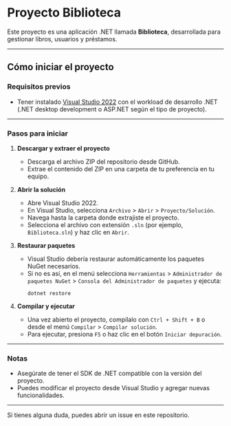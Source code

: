 # Proyecto Biblioteca

Este proyecto es una aplicación .NET llamada **Biblioteca**, desarrollada para gestionar libros, usuarios y préstamos.

---

## Cómo iniciar el proyecto

### Requisitos previos

- Tener instalado [Visual Studio 2022](https://visualstudio.microsoft.com/vs/) con el workload de desarrollo .NET (.NET desktop development o ASP.NET según el tipo de proyecto).

---

### Pasos para iniciar

1. **Descargar y extraer el proyecto**

   - Descarga el archivo ZIP del repositorio desde GitHub.
   - Extrae el contenido del ZIP en una carpeta de tu preferencia en tu equipo.

2. **Abrir la solución**

   - Abre Visual Studio 2022.
   - En Visual Studio, selecciona `Archivo` > `Abrir` > `Proyecto/Solución`.
   - Navega hasta la carpeta donde extrajiste el proyecto.
   - Selecciona el archivo con extensión `.sln` (por ejemplo, `Biblioteca.sln`) y haz clic en `Abrir`.

3. **Restaurar paquetes**

   - Visual Studio debería restaurar automáticamente los paquetes NuGet necesarios.
   - Si no es así, en el menú selecciona `Herramientas` > `Administrador de paquetes NuGet` > `Consola del Administrador de paquetes` y ejecuta:
     ```
     dotnet restore
     ```

4. **Compilar y ejecutar**

   - Una vez abierto el proyecto, compílalo con `Ctrl + Shift + B` o desde el menú `Compilar` > `Compilar solución`.
   - Para ejecutar, presiona `F5` o haz clic en el botón `Iniciar depuración`.

---

### Notas

- Asegúrate de tener el SDK de .NET compatible con la versión del proyecto.
- Puedes modificar el proyecto desde Visual Studio y agregar nuevas funcionalidades.

---

Si tienes alguna duda, puedes abrir un issue en este repositorio.
